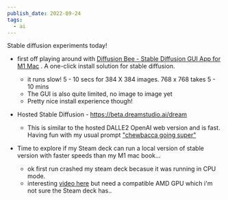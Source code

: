 ```yaml
---
publish_date: 2022-09-24
tags:
  - ai
---
```

 Stable diffusion experiments today!

- first off playing around with [Diffusion Bee - Stable Diffusion GUI App for M1 Mac](https://github.com/divamgupta/diffusionbee-stable-diffusion-ui#diffusion-bee---stable-diffusion-gui-app-for-m1-mac) . A one-click install solution for stable diffusion.
	- it runs slow! 5 - 10 secs for 384 X 384 images. 768 x 768  takes 5 - 10 mins
	- The GUI is also quite limited, no image to image yet
	- Pretty nice install experience though!

- Hosted Stable Diffusion - https://beta.dreamstudio.ai/dream
	- This is similar to the hosted DALLE2 OpenAI web version and is fast. Having fun with my usual prompt ["chewbacca going super"](https://twitter.com/chiubaca/status/1573637290878017537?s=20&t=Imcg2A8-GSRznk22c4V6vw)


- Time to explore if my Steam deck can run a local version of stable version with faster speeds than my M1 mac book...
	- ok first run crashed my steam deck becasue it was running in CPU mode.
	- interesting [video here](https://www.reddit.com/r/StableDiffusion/comments/ww436j/howto_stable_diffusion_on_an_amd_gpu/) but need a compatible AMD GPU which i'm not sure the Steam deck has..
